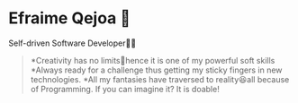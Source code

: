 # Efraime Qejoa 👋

Self-driven Software Developer👨‍💻
> *Creativity has no limits🚀hence it is one of my powerful soft skills
> *Always ready for a challenge thus getting my sticky fingers in new technologies.
> *All my fantasies have traversed to reality😆all because of Programming. If you can imagine it? It is doable!
